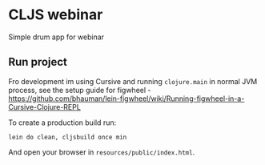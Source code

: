 # CLJS webinar 

Simple drum app for webinar 


## Run project

Fro development im using Cursive
and running `clojure.main` in normal JVM process,
see the setup guide for figwheel - https://github.com/bhauman/lein-figwheel/wiki/Running-figwheel-in-a-Cursive-Clojure-REPL   

To create a production build run:

    lein do clean, cljsbuild once min

And open your browser in `resources/public/index.html`.
